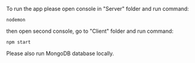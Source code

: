 To run the app please open console in "Server" folder and run command:
```
nodemon
```
then open second console, go to "Client" folder and run command:
```
npm start
```
Please also run MongoDB database locally.
